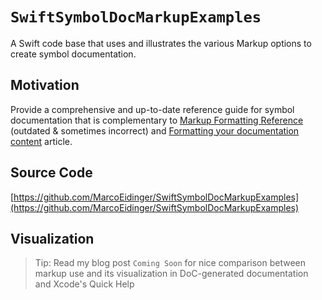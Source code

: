 # ``SwiftSymbolDocMarkupExamples``

A Swift code base that uses and illustrates the various Markup options to create symbol documentation.

## Motivation

Provide a comprehensive and up-to-date reference guide for symbol documentation that is complementary to [Markup Formatting Reference](https://developer.apple.com/library/archive/documentation/Xcode/Reference/xcode_markup_formatting_ref/index.html#//apple_ref/doc/uid/TP40016497-CH2-SW1) (outdated & sometimes incorrect) and [Formatting your documentation content](https://developer.apple.com/documentation/xcode/formatting-your-documentation-content) article.

## Source Code

[https://github.com/MarcoEidinger/SwiftSymbolDocMarkupExamples](https://github.com/MarcoEidinger/SwiftSymbolDocMarkupExamples)

## Visualization

>Tip: Read my blog post `Coming Soon` for nice comparison between markup use and its visualization in DoC-generated documentation and Xcode's Quick Help
